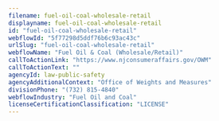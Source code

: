 ```yaml
---
filename: fuel-oil-coal-wholesale-retail
displayname: fuel-oil-coal-wholesale-retail
id: "fuel-oil-coal-wholesale-retail"
webflowId: "5f77298d5ddf76b6c93ac43c"
urlSlug: "fuel-oil-coal-wholesale-retail"
webflowName: "Fuel Oil & Coal (Wholesale/Retail)"
callToActionLink: "https://www.njconsumeraffairs.gov/OWM"
callToActionText: ""
agencyId: law-public-safety
agencyAdditionalContext: "Office of Weights and Measures"
divisionPhone: "(732) 815-4840"
webflowIndustry: "Fuel Oil and Coal"
licenseCertificationClassification: "LICENSE"
---
```


